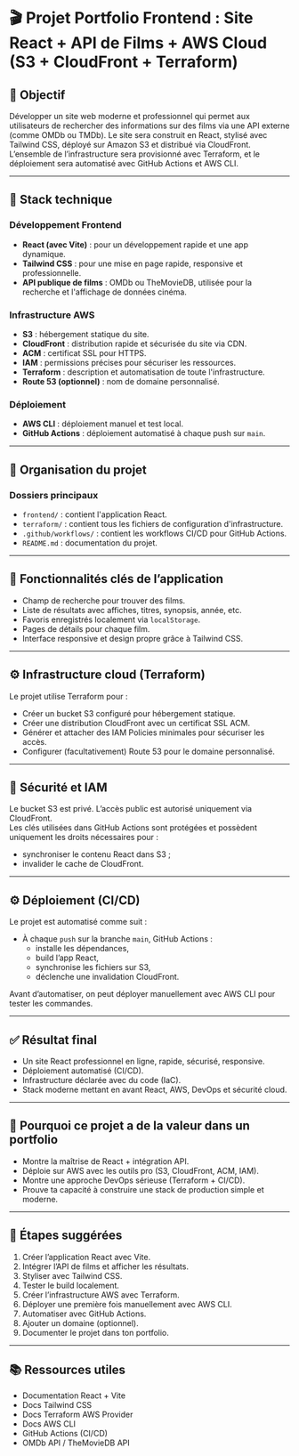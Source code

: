 
# 🎬 Projet Portfolio Frontend : Site React + API de Films + AWS Cloud (S3 + CloudFront + Terraform)

## 🎯 Objectif

Développer un site web moderne et professionnel qui permet aux utilisateurs de rechercher des informations sur des films via une API externe (comme OMDb ou TMDb). Le site sera construit en React, stylisé avec Tailwind CSS, déployé sur Amazon S3 et distribué via CloudFront. L’ensemble de l’infrastructure sera provisionné avec Terraform, et le déploiement sera automatisé avec GitHub Actions et AWS CLI.

---

## 🧰 Stack technique

### Développement Frontend
- **React (avec Vite)** : pour un développement rapide et une app dynamique.
- **Tailwind CSS** : pour une mise en page rapide, responsive et professionnelle.
- **API publique de films** : OMDb ou TheMovieDB, utilisée pour la recherche et l'affichage de données cinéma.

### Infrastructure AWS
- **S3** : hébergement statique du site.
- **CloudFront** : distribution rapide et sécurisée du site via CDN.
- **ACM** : certificat SSL pour HTTPS.
- **IAM** : permissions précises pour sécuriser les ressources.
- **Terraform** : description et automatisation de toute l'infrastructure.
- **Route 53 (optionnel)** : nom de domaine personnalisé.

### Déploiement
- **AWS CLI** : déploiement manuel et test local.
- **GitHub Actions** : déploiement automatisé à chaque push sur `main`.

---

## 🧱 Organisation du projet

### Dossiers principaux
- `frontend/` : contient l'application React.
- `terraform/` : contient tous les fichiers de configuration d'infrastructure.
- `.github/workflows/` : contient les workflows CI/CD pour GitHub Actions.
- `README.md` : documentation du projet.

---

## 🚀 Fonctionnalités clés de l’application

- Champ de recherche pour trouver des films.
- Liste de résultats avec affiches, titres, synopsis, année, etc.
- Favoris enregistrés localement via `localStorage`.
- Pages de détails pour chaque film.
- Interface responsive et design propre grâce à Tailwind CSS.

---

## ⚙️ Infrastructure cloud (Terraform)

Le projet utilise Terraform pour :

- Créer un bucket S3 configuré pour hébergement statique.
- Créer une distribution CloudFront avec un certificat SSL ACM.
- Générer et attacher des IAM Policies minimales pour sécuriser les accès.
- Configurer (facultativement) Route 53 pour le domaine personnalisé.

---

## 🔐 Sécurité et IAM

Le bucket S3 est privé. L’accès public est autorisé uniquement via CloudFront.  
Les clés utilisées dans GitHub Actions sont protégées et possèdent uniquement les droits nécessaires pour :
- synchroniser le contenu React dans S3 ;
- invalider le cache de CloudFront.

---

## ⚙️ Déploiement (CI/CD)

Le projet est automatisé comme suit :

- À chaque `push` sur la branche `main`, GitHub Actions :
  - installe les dépendances,
  - build l’app React,
  - synchronise les fichiers sur S3,
  - déclenche une invalidation CloudFront.

Avant d’automatiser, on peut déployer manuellement avec AWS CLI pour tester les commandes.

---

## ✅ Résultat final

- Un site React professionnel en ligne, rapide, sécurisé, responsive.
- Déploiement automatisé (CI/CD).
- Infrastructure déclarée avec du code (IaC).
- Stack moderne mettant en avant React, AWS, DevOps et sécurité cloud.

---

## 🧠 Pourquoi ce projet a de la valeur dans un portfolio

- Montre la maîtrise de React + intégration API.
- Déploie sur AWS avec les outils pro (S3, CloudFront, ACM, IAM).
- Montre une approche DevOps sérieuse (Terraform + CI/CD).
- Prouve ta capacité à construire une stack de production simple et moderne.

---

## 📝 Étapes suggérées

1. Créer l’application React avec Vite.
2. Intégrer l’API de films et afficher les résultats.
3. Styliser avec Tailwind CSS.
4. Tester le build localement.
5. Créer l’infrastructure AWS avec Terraform.
6. Déployer une première fois manuellement avec AWS CLI.
7. Automatiser avec GitHub Actions.
8. Ajouter un domaine (optionnel).
9. Documenter le projet dans ton portfolio.

---

## 📚 Ressources utiles

- Documentation React + Vite
- Docs Tailwind CSS
- Docs Terraform AWS Provider
- Docs AWS CLI
- GitHub Actions (CI/CD)
- OMDb API / TheMovieDB API

